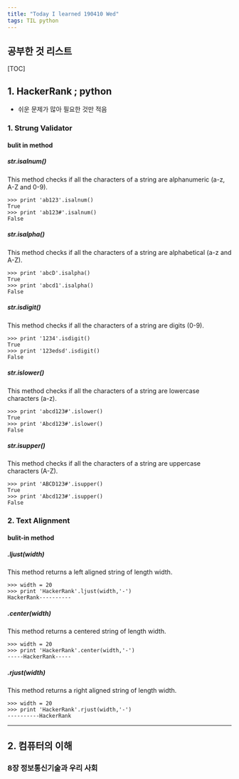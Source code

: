 ```yaml
---
title: "Today I learned 190410 Wed"
tags: TIL python
---
```


## 공부한 것 리스트


[TOC]

## 1. HackerRank ; python
- 쉬운 문제가 많아 필요한 것만 적음

### 1. Strung Validator

#### bulit in method

##### str.isalnum()
This method checks if all the characters of a string are alphanumeric (a-z, A-Z and 0-9).
```
>>> print 'ab123'.isalnum()
True
>>> print 'ab123#'.isalnum()
False
```

##### str.isalpha()
This method checks if all the characters of a string are alphabetical (a-z and A-Z).
```
>>> print 'abcD'.isalpha()
True
>>> print 'abcd1'.isalpha()
False
```

##### str.isdigit()
This method checks if all the characters of a string are digits (0-9).
```
>>> print '1234'.isdigit()
True
>>> print '123edsd'.isdigit()
False
```

##### str.islower()
This method checks if all the characters of a string are lowercase characters (a-z).
```
>>> print 'abcd123#'.islower()
True
>>> print 'Abcd123#'.islower()
False
```

##### str.isupper()
This method checks if all the characters of a string are uppercase characters (A-Z).
```
>>> print 'ABCD123#'.isupper()
True
>>> print 'Abcd123#'.isupper()
False
```

### 2. Text Alignment

#### bulit-in method

##### .ljust(width)
This method returns a left aligned string of length width.

```
>>> width = 20
>>> print 'HackerRank'.ljust(width,'-')
HackerRank----------
```

##### .center(width)
This method returns a centered string of length width.

```
>>> width = 20
>>> print 'HackerRank'.center(width,'-')
-----HackerRank-----
```

##### .rjust(width)
This method returns a right aligned string of length width.

```
>>> width = 20
>>> print 'HackerRank'.rjust(width,'-')
----------HackerRank
```

- - -

## 2. 컴퓨터의 이해

### 8장 정보통신기술과 우리 사회
